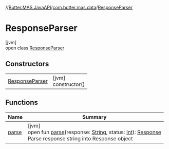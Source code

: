 //[Butter.MAS.JavaAPI](../../../index.md)/[com.butter.mas.data](../index.md)/[ResponseParser](index.md)

# ResponseParser

[jvm]\
open class [ResponseParser](index.md)

## Constructors

| | |
|---|---|
| [ResponseParser](-response-parser.md) | [jvm]<br>constructor() |

## Functions

| Name | Summary |
|---|---|
| [parse](parse.md) | [jvm]<br>open fun [parse](parse.md)(response: [String](https://docs.oracle.com/javase/8/docs/api/java/lang/String.html), status: [Int](https://kotlinlang.org/api/core/kotlin-stdlib/kotlin/-int/index.html)): [Response](../-response/index.md)<br>Parse response string into Response object |
